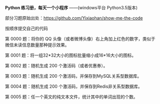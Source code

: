 **Python 练习册，每天一个小程序**
    ——(windows平台 Python3.5版本)

部分习题原始出处：https://github.com/Yixiaohan/show-me-the-code

按顺序提交自己的代码

第 0000 题：将你的 QQ 头像（或者微博头像）右上角加上红色的数字，类似于微信未读信息数量那种提示效果。

第 0001 题：将一组32\*32大小的图标批量缩小成16\*16大小的图标。

第 0002 题：随机生成 200 个激活码（或者优惠券）。

第 0003 题：随机生成 200 个激活码，并保存到MySQL关系型数据库。

第 0004 题：随机生成 200 个激活码，并保存到Redis非关系型数据库。

第 0005 题：任一个英文的纯文本文件，统计其中的单词出现的个数。